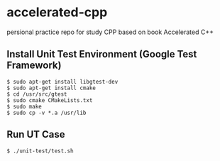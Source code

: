 # accelerated-cpp
persional practice repo for study CPP based on book Accelerated C++

## Install Unit Test Environment (Google Test Framework)
    $ sudo apt-get install libgtest-dev
    $ sudo apt-get install cmake
    $ cd /usr/src/gtest
    $ sudo cmake CMakeLists.txt
    $ sudo make
    $ sudo cp -v *.a /usr/lib

## Run UT Case
    $ ./unit-test/test.sh

